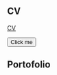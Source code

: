 ## CV
<a href="/CV%202019%20Ciprian%20Florea.pdf" target="_blank">CV</a>


<button name="button" onclick="http://www.google.com">Click me</button>
<style>
.btn {
  border: none;
  background-color: inherit;
  padding: 16px 32px;
  font-size: 25px;
  cursor: pointer;
  display: inline-block;
}

.btn:hover {background: #eee;}
</style>


## Portofolio


## 
